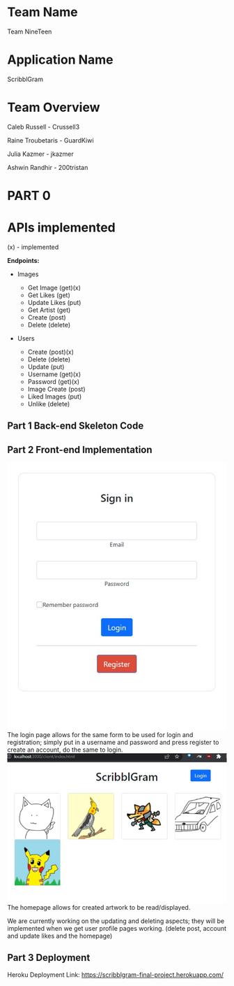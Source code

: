 ﻿# Team Name
Team NineTeen
# Application Name
ScribblGram
# Team Overview
Caleb Russell - Crussell3

Raine Troubetaris - GuardKiwi

Julia Kazmer - jkazmer

Ashwin Randhir - 200tristan

# PART 0
# APIs implemented
(x) - implemented 

**Endpoints:**

- Images
  - Get Image   (get)(x)
  - Get Likes    (get)
  - Update Likes   (put)
  - Get Artist    (get)
  - Create   (post)
  - Delete   (delete)

- Users
  - Create (post)(x)
  - Delete (delete)
  - Update (put)
  - Username (get)(x)
  - Password (get)(x)
  - Image Create (post)
  - Liked Images (put)
  - Unlike (delete)

## Part 1  **Back-end Skeleton Code**

## Part 2 **Front-end Implementation**
![ScribblGram Feed](https://github.com/200tristan/cs326-final-nineteen/blob/main/src/demoAssets/login.jpg)
The login page allows for the same form to be used for login and registration; simply put in a username and password and press register to create an account, do the same to login. 
![ScribblGram Feed](https://github.com/200tristan/cs326-final-nineteen/blob/main/src/demoAssets/ImplementedHomePage(rough).jpg)
The homepage allows for created artwork to be read/displayed. 

We are currently working on the updating and deleting aspects; they will be implemented when we get user profile pages working. (delete post, account and update likes and the homepage)
## Part 3 Deployment 
Heroku Deployment Link: https://scribblgram-final-project.herokuapp.com/
